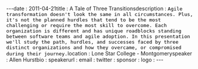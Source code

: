 ---﻿date : 2011-04-21title : A Tale of Three Transitionsdescription : <span style="border-collapse: collapse; font-family: consolas, monospace; font-size: small; color: #000000; line-height: normal; ">Agile transformation doesn't look the same in all circumstances. Plus, it's not the planned hurdles that tend to be the most challenging or require the most skill to overcome. Each organization is different and has unique roadblocks standing between software teams and agile adoption. In this presentation we'll study the path, hurdles, and successes faced by three distinct organizations and how they overcame, or compromised during their journey.</span>location : Lone Star College - Montgomeryspeaker : Allen Hurstbio : speakerurl : email : twitter : sponsor : logo : ---